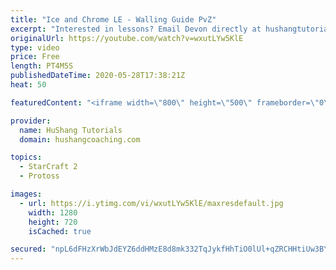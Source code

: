 ```yaml
---
title: "Ice and Chrome LE - Walling Guide PvZ"
excerpt: "Interested in lessons? Email Devon directly at hushangtutorials@outlook.com ------------------------------------------------------------------------------------------------------- Want to support HuShang Tutorials directly? Patreon is a website where you can contribute a monthly donation that will help"
originalUrl: https://youtube.com/watch?v=wxutLYw5KlE
type: video
price: Free
length: PT4M5S
publishedDateTime: 2020-05-28T17:38:21Z
heat: 50

featuredContent: "<iframe width=\"800\" height=\"500\" frameborder=\"0\" src=\"https://www.youtube.com/embed/wxutLYw5KlE\" allow=\"accelerometer; autoplay; encrypted-media; gyroscope; picture-in-picture\" allowfullscreen></iframe>"

provider:
  name: HuShang Tutorials
  domain: hushangcoaching.com

topics:
  - StarCraft 2
  - Protoss

images:
  - url: https://i.ytimg.com/vi/wxutLYw5KlE/maxresdefault.jpg
    width: 1280
    height: 720
    isCached: true

secured: "npL6dFHzXrWbJdEYZ6ddHMzE8d8mk332TqJykfHhTiO0lUl+qZRCHHtiUw3BYzGIxFx+cT96h8Zn4fieKKUosq7pHNXx9eBnG1ApJmGZI5hvJqS22zlskPwc7FsYOcJUdP+Cti9dxhQLi+4wyBbPwWQfPLaU0BuphKQlHfhgi4iNCHik0VsuUTkVjGRXdK5Cre5FXVZfzAfY7jE0IMwv7St5vOJjVCEBGId/NxBrCZfeRuZqfczwcAdfmDo+YHwpX9Nd4x8e3XR8wXQckOzUBn20UDD3iyMsG6DAW89iWrKqDeq/3bxB85086inQ0G+dcTjsfjKzXtkzFMyZpxBqsiYP75dJ2JOLPAWy0uyO+AP9Sid+C+CbAjFmGi0uAkwIMz6JghtTWLTHevL8LZ8shMpht/MAyX7XoGRSWX2/PHk=;UERg8f4nOtBP1TUjhNcAmA=="
---
```


